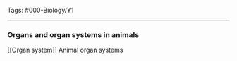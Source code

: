 Tags: #000-Biology/Y1

---
### Organs and organ systems in animals
[[Organ system]]
Animal organ systems